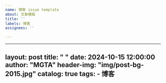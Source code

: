 ```yaml
---
name: 博客 issue template
about: 文章模板
title: ''
labels: 博客
assignees: ''

---
```


---
layout:     post
title:      " "
date:       2024-10-15 12:00:00
author:     "MGTA"
header-img: "img/post-bg-2015.jpg"
catalog: true
tags:
    - 博客
---
